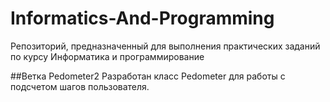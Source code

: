 # Informatics-And-Programming
Репозиторий, предназначенный для выполнения практических заданий по курсу Информатика и программирование

##Ветка Pedometer2
Разработан класс Pedometer для работы с подсчетом шагов пользователя.
